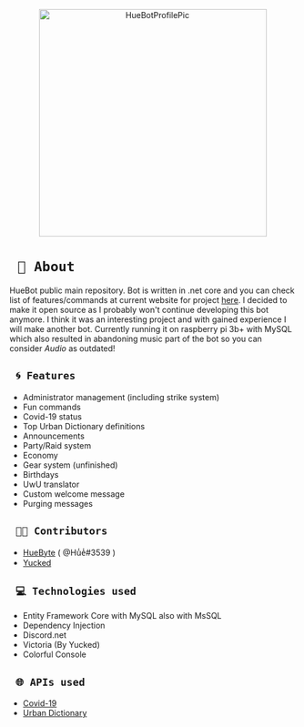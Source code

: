 <p align="center">
  <a href="https://huebyte.github.io/Bot" target="_blank"><img src="https://cf.shopee.vn/file/9c9270cffd50f643a176389933d3dbfa" width="400" height="400" title="HueBotProfilePic"></a>
</p>

# ` 👾 About`
HueBot public main repository.
Bot is written in .net core and you can check list of features/commands at current website for project [here](https://huebyte.github.io/Bot).
I decided to make it open source as I probably won't continue developing this bot anymore. I think it was an interesting project and with gained experience I will make another bot. Currently running it on raspberry pi 3b+ with MySQL which also resulted in abandoning music part of the bot so you can consider *Audio* as outdated!

## ` 🌀 Features`
- Administrator management (including strike system)
- Fun commands 
- Covid-19 status
- Top Urban Dictionary definitions 
- Announcements
- Party/Raid system
- Economy
- Gear system (unfinished)
- Birthdays
- UwU translator
- Custom welcome message
- Purging messages

## ` 🤴🏽 Contributors` 
- [HueByte](https://github.com/HueByte/) ( @Hu̾e̾#3539 )
- [Yucked](https://github.com/Yucked) 

## ` 💻 Technologies used`
- Entity Framework Core with MySQL also with MsSQL
- Dependency Injection
- Discord.net
- Victoria (By Yucked)
- Colorful Console

## ` 🌐 APIs used`
- [Covid-19](https://rapidapi.com/Gramzivi/api/covid-19-data)
- [Urban Dictionary](https://www.urbandictionary.com/)
